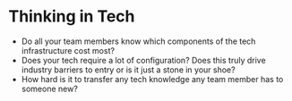 Thinking in Tech 
================

* Do all your team members know which components of the tech infrastructure cost most? 
* Does your tech require a lot of configuration? Does this truly drive industry barriers to entry or is it just a stone in your shoe? 
* How hard is it to transfer any tech knowledge any team member has to someone new? 